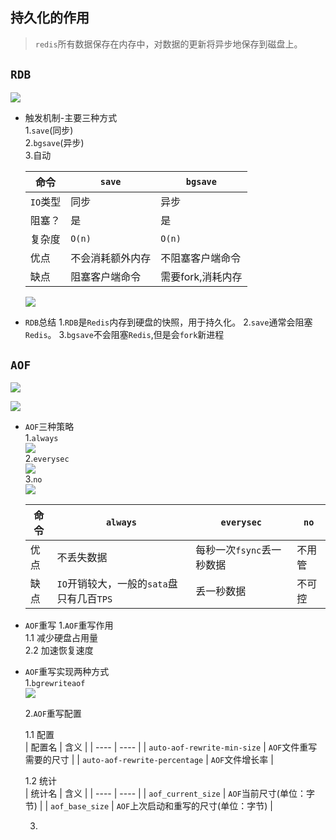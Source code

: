 ## 持久化的作用
> `redis`所有数据保存在内存中，对数据的更新将异步地保存到磁盘上。

## `RDB`  
  ![](https://nanganghuang.github.io/Redis/img/Snipaste_2019-07-07_15-37-57.png)

+  触发机制-主要三种方式  
   1.`save`(同步)  
   2.`bgsave`(异步)  
   3.自动     
   
    
   
   |   命令   |  `save`  |  `bgsave`  |
   | ---- | ---- | ---- |
   |   `IO`类型   |   同步   |  异步    |
   |   阻塞？   |   是   |    是  |
   |  复杂度    |   `O(n)`   |   `O(n)`   |
   |   优点   |    不会消耗额外内存  |  不阻塞客户端命令    |
   |   缺点   |   阻塞客户端命令   |   需要fork,消耗内存   |
   
    ![](https://nanganghuang.github.io/Redis/img/Snipaste_2019-07-07_15-51-27.png)
   
+  `RDB`总结
   1.`RDB`是`Redis`内存到硬盘的快照，用于持久化。
   2.`save`通常会阻塞`Redis`。
   3.`bgsave`不会阻塞`Redis`,但是会`fork`新进程
## `AOF`

   ![](https://nanganghuang.github.io/Redis/img/Snipaste_2019-07-07_16-20-17.png)
    
   ![](https://nanganghuang.github.io/Redis/img/Snipaste_2019-07-07_16-21-38.png)

+  `AOF`三种策略  
   1.`always`  
    ![](https://nanganghuang.github.io/Redis/img/Snipaste_2019-07-07_16-25-31.png)  
   2.`everysec`  
    ![](https://nanganghuang.github.io/Redis/img/Snipaste_2019-07-07_16-26-39.png)  
   3.`no`  
    ![](https://nanganghuang.github.io/Redis/img/Snipaste_2019-07-07_16-28-16.png)      
   
   |   命令   |  `always`    |  `everysec`    |   `no`   |
   | ---- | ---- | ---- | ---- |
   |   优点   |  不丢失数据    |   每秒一次`fsync`丢一秒数据   | 不用管     |
   |  缺点    |  `IO`开销较大，一般的`sata`盘只有几百`TPS`    |    丢一秒数据  |   不可控   |
   
+  `AOF`重写
    1.`AOF`重写作用  
      1.1 减少硬盘占用量  
      2.2 加速恢复速度    
    
+  `AOF`重写实现两种方式  
   1.`bgrewriteaof`  
    ![](https://nanganghuang.github.io/Redis/img/Snipaste_2019-07-07_17-05-55.png) 
   
   2.`AOF`重写配置  
   
    1.1 配置    
   |   配置名   |   含义   |
   | ---- | ---- |
   |   `auto-aof-rewrite-min-size`   |   `AOF`文件重写需要的尺寸   |
   |   `auto-aof-rewrite-percentage`   |   `AOF`文件增长率   |
   
    1.2 统计    
   |   统计名   |   含义   |
   | ---- | ---- |
   |   `aof_current_size`   |   `AOF`当前尺寸(单位：字节)   |
   |   `aof_base_size`   |   `AOF`上次启动和重写的尺寸(单位：字节)   |
   
   3.  

